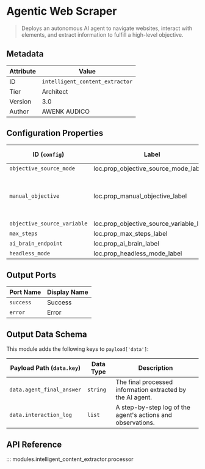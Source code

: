 # Agentic Web Scraper

> Deploys an autonomous AI agent to navigate websites, interact with elements, and extract information to fulfill a high-level objective.

## Metadata

| Attribute | Value |
| --- | --- |
| ID | `intelligent_content_extractor` |
| Tier | Architect |
| Version | 3.0 |
| Author | AWENK AUDICO |

## Configuration Properties

| ID (`config`) | Label | Type | Default Value |
| --- | --- | --- | --- |
| `objective_source_mode` | loc.prop_objective_source_mode_label | `enum` | `manual` |
| `manual_objective` | loc.prop_manual_objective_label | `textarea` | `Find the top 3 latest news about AI technology from detik.com` |
| `objective_source_variable` | loc.prop_objective_source_variable_label | `string` | `data.prompt` |
| `max_steps` | loc.prop_max_steps_label | `integer` | `10` |
| `ai_brain_endpoint` | loc.prop_ai_brain_label | `enum` | `` |
| `headless_mode` | loc.prop_headless_mode_label | `boolean` | `True` |

## Output Ports

| Port Name | Display Name |
| --- | --- |
| `success` | Success |
| `error` | Error |

## Output Data Schema

This module adds the following keys to `payload['data']`:

| Payload Path (`data.key`) | Data Type | Description |
| --- | --- | --- |
| `data.agent_final_answer` | `string` | The final processed information extracted by the AI agent. |
| `data.interaction_log` | `list` | A step-by-step log of the agent's actions and observations. |

## API Reference

::: modules.intelligent_content_extractor.processor
